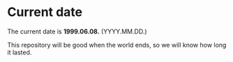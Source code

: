 # Current date

The current date is **1999.06.08.** (YYYY.MM.DD.)

This repository will be good when the world ends, so we will know how long it lasted.